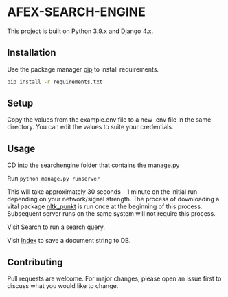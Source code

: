# AFEX-SEARCH-ENGINE

This project is built on Python 3.9.x and Django 4.x.

## Installation

Use the package manager [pip](https://pip.pypa.io/en/stable/) to install requirements.

```bash
pip install -r requirements.txt
```
## Setup

Copy the values from the example.env file to a new .env file in the same directory. You can edit the values to suite your credentials.

## Usage

CD into the searchengine folder that contains the manage.py

Run ```python manage.py runserver```

This will take approximately 30 seconds - 1 minute on the initial run depending on your network/signal strength. The process of downloading a vital package [nltk_punkt](https://www.nltk.org/_modules/nltk/tokenize/punkt.html) is run once at the beginning of this process. Subsequent server runs on the same system will not require this process.

Visit [Search](http://127.0.0.1:8000) to run a search query.

Visit [Index](http://127.0.0.1:8000/index) to save a document string to DB.

## Contributing

Pull requests are welcome. For major changes, please open an issue first
to discuss what you would like to change.